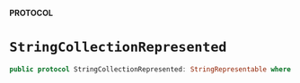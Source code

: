 **PROTOCOL**

# `StringCollectionRepresented`

```swift
public protocol StringCollectionRepresented: StringRepresentable where RawValue == Int
```

